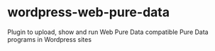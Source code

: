 # wordpress-web-pure-data
Plugin to upload, show and run Web Pure Data compatible Pure Data programs in Wordpress sites
